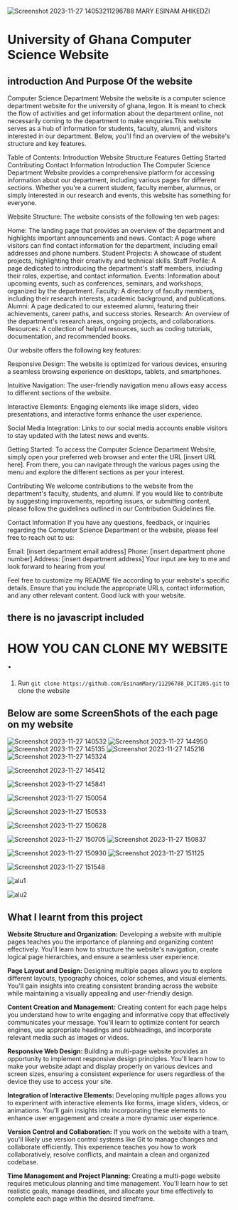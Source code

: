 ![Screenshot 2023-11-27 140532](https://github.com/EsinamMary/11296788_DCIT205/assets/151060675/82487a9a-4604-485d-9c27-27f36dbc4587)11296788
MARY ESINAM AHIKEDZI

# University of Ghana Computer Science Website

## introduction And Purpose Of the website

Computer Science Department Website
the website is a computer science department website for the university of ghana, legon.
It is meant to check the flow of activities and get information about the department online, not necessarily coming to the department to make enquiries.This website serves as a hub of information for students, faculty, alumni, and visitors interested in our department. Below, you'll find an overview of the website's structure and key features.

Table of Contents:
Introduction
Website Structure
Features
Getting Started
Contributing
Contact Information
Introduction
The Computer Science Department Website provides a comprehensive platform for accessing information about our department, including various pages for different sections. Whether you're a current student, faculty member, alumnus, or simply interested in our research and events, this website has something for everyone.

Website Structure:
The website consists of the following ten web pages:

Home: The landing page that provides an overview of the department and highlights important announcements and news.
Contact: A page where visitors can find contact information for the department, including email addresses and phone numbers.
Student Projects: A showcase of student projects, highlighting their creativity and technical skills.
Staff Profile: A page dedicated to introducing the department's staff members, including their roles, expertise, and contact information.
Events: Information about upcoming events, such as conferences, seminars, and workshops, organized by the department.
Faculty: A directory of faculty members, including their research interests, academic background, and publications.
Alumni: A page dedicated to our esteemed alumni, featuring their achievements, career paths, and success stories.
Research: An overview of the department's research areas, ongoing projects, and collaborations.
Resources: A collection of helpful resources, such as coding tutorials, documentation, and recommended books.

Our website offers the following key features:

Responsive Design: The website is optimized for various devices, ensuring a seamless browsing experience on desktops, tablets, and smartphones.

Intuitive Navigation: The user-friendly navigation menu allows easy access to different sections of the website.

Interactive Elements: Engaging elements like image sliders, video presentations, and interactive forms enhance the user experience.

Social Media Integration: Links to our social media accounts enable visitors to stay updated with the latest news and events.

Getting Started:
To access the Computer Science Department Website, simply open your preferred web browser and enter the URL [insert URL here]. From there, you can navigate through the various pages using the menu and explore the different sections as per your interest.

Contributing
We welcome contributions to the website from the department's faculty, students, and alumni. If you would like to contribute by suggesting improvements, reporting issues, or submitting content, please follow the guidelines outlined in our Contribution Guidelines file.

Contact Information
If you have any questions, feedback, or inquiries regarding the Computer Science Department or the website, please feel free to reach out to us:

Email: [insert department email address]
Phone: [insert department phone number]
Address: [insert department address]
Your input are key to me and look forward to hearing from you!

Feel free to customize my README file according to your website's specific details. Ensure that you include the appropriate URLs, contact information, and any other relevant content. Good luck with your website.

## there is no javascript included

# HOW YOU CAN CLONE MY WEBSITE .

1. Run `git clone https://github.com/EsinamMary/11296788_DCIT205.git` to clone the website

## Below are some ScreenShots of the each page on my website

![Screenshot 2023-11-27 140532](https://github.com/EsinamMary/11296788_DCIT205/assets/151060675/d470a2d4-ff4b-4c81-af66-5d170674c682)
![Screenshot 2023-11-27 144950](https://github.com/EsinamMary/11296788_DCIT205/assets/151060675/8209651d-15d1-4617-a1fb-e20f18e9e712)
![Screenshot 2023-11-27 145135](https://github.com/EsinamMary/11296788_DCIT205/assets/151060675/4c7adb42-7b50-449c-925e-e640427b70f3)
![Screenshot 2023-11-27 145216](https://github.com/EsinamMary/11296788_DCIT205/assets/151060675/d8289556-6230-4acb-9fa6-e5fc7a40d815)
![Screenshot 2023-11-27 145324](https://github.com/EsinamMary/11296788_DCIT205/assets/151060675/c0a20e32-1b11-462a-9fe9-f45040cfd94c)

![Screenshot 2023-11-27 145412](https://github.com/EsinamMary/11296788_DCIT205/assets/151060675/44cad0cd-5a3b-429a-917b-16d681c141a2)

![Screenshot 2023-11-27 145841](https://github.com/EsinamMary/11296788_DCIT205/assets/151060675/d3858d02-36a8-4950-b656-9ca32c1d1540)

![Screenshot 2023-11-27 150054](https://github.com/EsinamMary/11296788_DCIT205/assets/151060675/81f058e7-5f7d-4e33-816a-e7e78fd47e31)

![Screenshot 2023-11-27 150533](https://github.com/EsinamMary/11296788_DCIT205/assets/151060675/7f1bd321-dfa9-4264-8fbc-5410274f582d)

![Screenshot 2023-11-27 150628](https://github.com/EsinamMary/11296788_DCIT205/assets/151060675/447e98c0-0797-4545-a927-0289fa71af5b)

![Screenshot 2023-11-27 150705](https://github.com/EsinamMary/11296788_DCIT205/assets/151060675/06dce6e7-8c90-430e-bb95-b0b684b9d01c)
![Screenshot 2023-11-27 150837](https://github.com/EsinamMary/11296788_DCIT205/assets/151060675/09b90002-1f19-4e4b-9fa2-65fc8bb181d6)

![Screenshot 2023-11-27 150930](https://github.com/EsinamMary/11296788_DCIT205/assets/151060675/d1558938-40bd-45c7-bbb8-1bd3d5f48420)
![Screenshot 2023-11-27 151125](https://github.com/EsinamMary/11296788_DCIT205/assets/151060675/b97ac3cd-a125-4c76-9809-e0c4c471ec9d)

![Screenshot 2023-11-27 151548](https://github.com/EsinamMary/11296788_DCIT205/assets/151060675/764fc51e-dad2-4cea-ab4d-6a8b4b79bf40)

![alu1](https://github.com/EsinamMary/11296788_DCIT205/assets/151060675/c78661fb-1d23-4894-bd46-2ef952f399c2)

![alu2](https://github.com/EsinamMary/11296788_DCIT205/assets/151060675/ed08a5ed-1bbd-494c-b556-375cb20c72a6)

## What I learnt from this project

**Website Structure and Organization:** Developing a website with multiple pages teaches you the importance of planning and organizing content effectively. You'll learn how to structure the website's navigation, create logical page hierarchies, and ensure a seamless user experience.

**Page Layout and Design:** Designing multiple pages allows you to explore different layouts, typography choices, color schemes, and visual elements. You'll gain insights into creating consistent branding across the website while maintaining a visually appealing and user-friendly design.

**Content Creation and Management:** Creating content for each page helps you understand how to write engaging and informative copy that effectively communicates your message. You'll learn to optimize content for search engines, use appropriate headings and subheadings, and incorporate relevant media such as images or videos.

**Responsive Web Design:** Building a multi-page website provides an opportunity to implement responsive design principles. You'll learn how to make your website adapt and display properly on various devices and screen sizes, ensuring a consistent experience for users regardless of the device they use to access your site.

**Integration of Interactive Elements:** Developing multiple pages allows you to experiment with interactive elements like forms, image sliders, videos, or animations. You'll gain insights into incorporating these elements to enhance user engagement and create a more dynamic user experience.

**Version Control and Collaboration:** If you work on the website with a team, you'll likely use version control systems like Git to manage changes and collaborate efficiently. This experience teaches you how to work collaboratively, resolve conflicts, and maintain a clean and organized codebase.

**Time Management and Project Planning:** Creating a multi-page website requires meticulous planning and time management. You'll learn how to set realistic goals, manage deadlines, and allocate your time effectively to complete each page within the desired timeframe.
